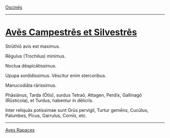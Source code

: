 [Oscinēs](./oscines.md)

---

# [Avēs Campestrēs et Silvestrēs](https://www.archive.org/stream/cu31924032499455#page/n67/mode/1up)

Strūthiō avis est maximus.

Rēgulus (Trochilus) minimus.

Noctua dēspicātissimus.

Upupa sordidissimus. Vēscitur enim stercoribus.

Manucodiāta rārissimus.

Phāsiānus, Tarda (Ōtīs), surdus Tetraō, Attagen, Perdīx, Gallinagō (Rūsticola), et Turdus, habentur in dēliciīs.

Inter reliquās potissimae sunt Grūs pervigil, Turtur gemēns, Cucūlus, Palumbes, Pīcus, Garrulus, Cornīx, etc.

---

[Aves Rapaces](./aves-rapaces.md)
